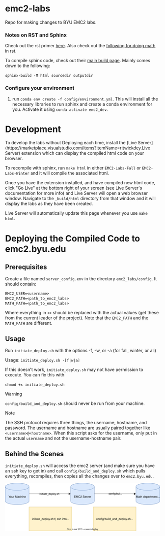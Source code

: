 # emc2-labs
Repo for making changes to BYU EMC2 labs.

### Notes on RST and Sphinx 

Check out the rst primer [here](https://www.sphinx-doc.org/en/master/usage/restructuredtext/basics.html#rst-primer). Also check out the [following for doing math](https://sphinx-rtd-trial.readthedocs.io/en/latest/ext/math.html) in rst.

To compile sphinx code, check out their [main build page](https://www.sphinx-doc.org/en/master/man/sphinx-build.html). Mainly comes down to the following:

`sphinx-build -M html sourcedir outputdir`

### Configure your environment
1) run `conda env create -f config/environment.yml`. This will install all the necessary libraries to run sphinx and create a conda environment for you. Activate it using `conda activate emc2_dev`.

# Development
To develop the labs without Deploying each time, install the [Live Server](https://marketplace.visualstudio.com/items?itemName=ritwickdey.Live Server) extension which can display the compiled html code on your browser.

To recompile with sphinx, run `make html` in either `EMC2-Labs-Fall` or `EMC2-Labs-Winter` and it will compile the associated html.

Once you have the extension installed, and have compiled new html code, click "Go Live" at the bottom right of your screen (see Live Server's documentation for more info) and Live Server will open a web browser window. Navigate to the `_build/html` directory from that window and it will display the labs as they have been created.

Live Server will automatically update this page whenever you use `make html`.

# Deploying the Compiled Code to emc2.byu.edu
## Prerequisites
Create a file named `server_config.env` in the directory `emc2_labs/config`. It should contain:

```
EMC2_USER=<username>
EMC2_PATH=<path_to_emc2_labs>
MATH_PATH=<path_to_emc2_labs>
```

Where everything in `<>` should be replaced with the actual values (get these from the current leader of the project). Note that the `EMC2_PATH` and the `MATH_PATH` are different.

## Usage
Run `initiate_deploy.sh` with the options -f, -w, or -a (for fall, winter, or all)

Usage: `initiate_deploy.sh -[f|w|a]`

If this doesn't work, `initiate_deploy.sh` may not have permission to execute. You can fix this with

`chmod +x initiate_deploy.sh`

> [!WARNING]
> `config/build_and_deploy.sh` should never be run from your machine.

> [!NOTE]
> The SSH protocol requires three things, the username, hostname, and password. The username and hostname are usually paired together like `<username>@<hostname>`. When this script asks for the username, only put in the actual `username` and not the username-hostname pair.

## Behind the Scenes
`initiate_deploy.sh` will access the emc2 server (and make sure you have an ssh key to get in) and call `config/build_and_deploy.sh` which pulls everything, recompiles, then copies all the changes over to `emc2.byu.edu`.

![](./config/deployment.svg)